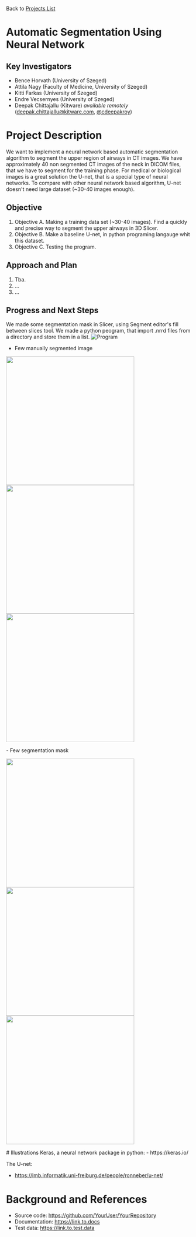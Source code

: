 Back to [Projects List](../../README.md#ProjectsList)

# Automatic Segmentation Using Neural Network

## Key Investigators

- Bence Horvath (University of Szeged)
- Attila Nagy (Faculty of Medicine, University of Szeged)
- Kitti Farkas (University of Szeged)
- Endre Vecsernyes (University of Szeged)
- Deepak Chittajallu (Kitware) *available remotely* (deepak.chittajallu@kitware.com, [@cdeepakroy](https://github.com/cdeepakroy))


# Project Description

<!-- Add a short paragraph describing the project. -->
We want to implement a neural network based automatic segmentation algorithm to segment the upper region of airways in CT images. We have approximately 40 non segmented CT images of the neck in DICOM files, that we have to segment for the training phase. For medical or biological images is  a great solution the U-net, that is a special type of neural networks. To compare with other neural network based algorithm, U-net doesn't need large dataset (~30-40 images enough).

## Objective

1. Objective A. Making a training data set (~30-40 images). Find a quickly and precise way to segment the upper airways in 3D Slicer.
1. Objective B. Make a baseline U-net, in python programing langauge whit this dataset.
1. Objective C. Testing the program.

## Approach and Plan

1. Tba.
1. ...
1. ...

## Progress and Next Steps

<!--Describe progress and next steps in a few bullet points as you are making progress.-->
We made some segmentation mask in Slicer, using Segment editor's fill between slices tool. We made a python peogram, that import .nrrd files from a directory and store them in a list. ![Program](Program.ipynb)
- Few manually segmented image
<p float="left">
  <img src="https://github.com/NA-MIC/ProjectWeek/blob/master/PW30_2019_GranCanaria/Projects/NeuroNetworkSegmentationofNeck/image_00008.png" width="350" />
  <img src="https://github.com/NA-MIC/ProjectWeek/blob/master/PW30_2019_GranCanaria/Projects/NeuroNetworkSegmentationofNeck/image_00009.png" width="350" /> 
  <img src="https://github.com/NA-MIC/ProjectWeek/blob/master/PW30_2019_GranCanaria/Projects/NeuroNetworkSegmentationofNeck/image_00010.png" width="350" />
</p>
- Few segmentation mask
<p float="left">
  <img src="https://github.com/NA-MIC/ProjectWeek/blob/master/PW30_2019_GranCanaria/Projects/NeuroNetworkSegmentationofNeck/seg_00008.png" width="350" />
  <img src="https://github.com/NA-MIC/ProjectWeek/blob/master/PW30_2019_GranCanaria/Projects/NeuroNetworkSegmentationofNeck/seg_00009.png" width="350" /> 
  <img src="https://github.com/NA-MIC/ProjectWeek/blob/master/PW30_2019_GranCanaria/Projects/NeuroNetworkSegmentationofNeck/seg_00010.png" width="350" />
</p>
# Illustrations
 Keras, a neural network package in python:
- https://keras.io/ 

The U-net:
- https://lmb.informatik.uni-freiburg.de/people/ronneber/u-net/ 
<!--Add pictures and links to videos that demonstrate what has been accomplished.-->

<!--![Description of picture](Example2.jpg)-->

<!--![Some more images](Example2.jpg)-->

# Background and References

<!--Use this space for information that may help people better understand your project, like links to papers, source code, or data.-->

- Source code: https://github.com/YourUser/YourRepository
- Documentation: https://link.to.docs
- Test data: https://link.to.test.data


